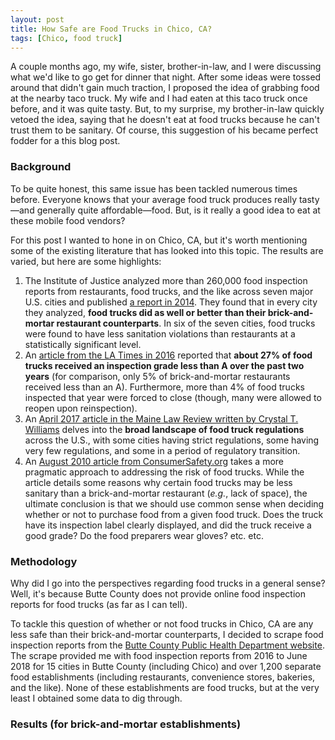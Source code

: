```yaml
---
layout: post
title: How Safe are Food Trucks in Chico, CA?
tags: [Chico, food truck]
---
```


A couple months ago, my wife, sister, brother-in-law, and I were discussing what we'd like to go get for dinner that night.  After some ideas were tossed around that didn't gain much traction, I proposed the idea of grabbing food at the nearby taco truck.  My wife and I had eaten at this taco truck once before, and it was quite tasty.  But, to my surprise, my brother-in-law quickly vetoed the idea, saying that he doesn't eat at food trucks because he can't trust them to be sanitary.  Of course, this suggestion of his became perfect fodder for a this blog post.

### Background
To be quite honest, this same issue has been tackled numerous times before.  Everyone knows that your average food truck produces really tasty—and generally quite affordable—food.  But, is it really a good idea to eat at these mobile food vendors?

For this post I wanted to hone in on Chico, CA, but it's worth mentioning some of the existing literature that has looked into this topic.  The results are varied, but here are some highlights:
1. The Institute of Justice analyzed more than 260,000 food inspection reports from restaurants, food trucks, and the like across seven major U.S. cities and published [a report in 2014](http://ij.org/wp-content/uploads/2015/03/street-eats-safe-eats.pdf).  They found that in every city they analyzed, **food trucks did as well or better than their brick-and-mortar restaurant counterparts**.  In six of the seven cities, food trucks were found to have less sanitation violations than restaurants at a statistically significant level.
2. An [article from the LA Times in 2016](http://www.latimes.com/local/california/la-me-food-trucks-20160518-snap-story.html) reported that **about 27% of food trucks received an inspection grade less than A over the past two years** (for comparison, only 5% of brick-and-mortar restaurants received less than an A).  Furthermore, more than 4% of food trucks inspected that year were forced to close (though, many were allowed to reopen upon reinspection).
3. An [April 2017 article in the Maine Law Review written by Crystal T. Williams](https://digitalcommons.mainelaw.maine.edu/cgi/viewcontent.cgi?referer=https://scholar.google.com/&httpsredir=1&article=1123&context=mlr) delves into the **broad landscape of food truck regulations** across the U.S., with some cities having strict regulations, some having very few regulations, and some in a period of regulatory transition.
4. An [August 2010 article from ConsumerSafety.org](https://www.consumersafety.org/news/food/are-food-trucks-worth-the-risk/) takes a more pragmatic approach to addressing the risk of food trucks.  While the article details some reasons why certain food trucks may be less sanitary than a brick-and-mortar restaurant (_e.g._, lack of space), the ultimate conclusion is that we should use common sense when deciding whether or not to purchase food from a given food truck.  Does the truck have its inspection label clearly displayed, and did the truck receive a good grade?  Do the food preparers wear gloves? etc. etc.

### Methodology
Why did I go into the perspectives regarding food trucks in a general sense?  Well, it's because Butte County does not provide online food inspection reports for food trucks (as far as I can tell).

To tackle this question of whether or not food trucks in Chico, CA are any less safe than their brick-and-mortar counterparts, I decided to scrape food inspection reports from the [Butte County Public Health Department website](http://www.buttecounty.net/publichealth/EnvironmentalHealth/ConsumerProtection/FoodInspectionReports.aspx).  The scrape provided me with food inspection reports from 2016 to June 2018 for 15 cities in Butte County (including Chico) and over 1,200 separate food establishments (including restaurants, convenience stores, bakeries, and the like).  None of these establishments are food trucks, but at the very least I obtained some data to dig through.

### Results (for brick-and-mortar establishments)
